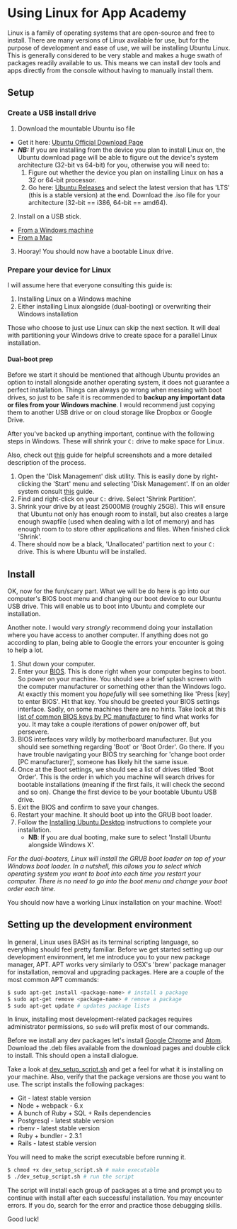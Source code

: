 # Using Linux for App Academy

Linux is a family of operating systems that are open-source and free to install. There are many versions of Linux available for use, but for the purpose of development and ease of use, we will be installing Ubuntu Linux. This is generally considered to be very stable and makes a huge swath of packages readily available to us. This means we can install dev tools and apps directly from the console without having to manually install them.

## Setup

### Create a USB install drive

1. Download the mountable Ubuntu iso file
  * Get it here: [Ubuntu Official Download Page](https://www.ubuntu.com/download/desktop)
  * ***NB:*** If you are installing from the device you plan to install Linux on, the Ubuntu download page will be able to figure out the device's system architecture (32-bit vs 64-bit) for you, otherwise you will need to:
    1. Figure out whether the device you plan on installing Linux on has a 32 or 64-bit processor.
    2. Go here: [Ubuntu Releases](releases.ubuntu.com) and select the latest version that has 'LTS' (this is a stable version) at the end. Download the .iso file for your architecture (32-bit == i386, 64-bit == amd64).
2. Install on a USB stick.
  * [From a Windows machine](https://www.ubuntu.com/download/desktop/create-a-usb-stick-on-windows)
  * [From a Mac](https://www.ubuntu.com/download/desktop/create-a-usb-stick-on-mac-osx)
3. Hooray! You should now have a bootable Linux drive.

### Prepare your device for Linux

I will assume here that everyone consulting this guide is:

1. Installing Linux on a Windows machine
2. Either installing Linux alongside (dual-booting) or overwriting their Windows installation

Those who choose to just use Linux can skip the next section. It will deal with partitioning your Windows drive to create space for a parallel Linux installation.

#### Dual-boot prep

Before we start it should be mentioned that although Ubuntu provides an option to install alongside another operating system, it does not guarantee a perfect installation. Things can always go wrong when messing with boot drives, so just to be safe it is recommended to **backup any important data or files from your Windows machine**. I would recommend just copying them to another USB drive or on cloud storage like Dropbox or Google Drive.

After you've backed up anything important, continue with the following steps in Windows. These will shrink your `C:` drive to make space for Linux.

Also, check out [this](http://www.tecmint.com/install-ubuntu-16-04-alongside-with-windows-10-or-8-in-dual-boot/) guide for helpful screenshots and a more detailed description of the process.

1. Open the 'Disk Management' disk utility. This is easily done by right-clicking the 'Start' menu and selecting 'Disk Management'. If on an older system consult [this](https://support.wdc.com/knowledgebase/answer.aspx?ID=1284#win) guide.
2. Find and right-click on your `C:` drive. Select 'Shrink Partition'.
3. Shrink your drive by at least 25000MB (roughly 25GB). This will ensure that Ubuntu not only has enough room to install, but also creates a large enough swapfile (used when dealing with a lot of memory) and has enough room to to store other applications and files. When finished click 'Shrink'.
4. There should now be a black, 'Unallocated' partition next to your `C:` drive. This is where Ubuntu will be installed.

## Install

OK, now for the fun/scary part. What we will be do here is go into our computer's BIOS boot menu and changing our boot device to our Ubuntu USB drive. This will enable us to boot into Ubuntu and complete our installation.

Another note. I would *very strongly* recommend doing your installation where you have access to another computer. If anything does not go according to plan, being able to Google the errors your encounter is going to help a lot.

1. Shut down your computer.
2. Enter your [BIOS](https://en.wikipedia.org/wiki/BIOS). This is done right when your computer begins to boot. So power on your machine. You should see a brief splash screen with the computer manufacturer or something other than the Windows logo. At exactly this moment you *hopefully* will see something like 'Press [key] to enter BIOS'. Hit that key. You should be greeted your BIOS settings interface. Sadly, on some machines there are no hints. Take look at this [list of common BIOS keys by PC manufacturer](http://www.makeuseof.com/tag/enter-bios-computer/) to find what works for you. It may take a couple iterations of power on/power off, but persevere.
3. BIOS interfaces vary wildly by motherboard manufacturer. But you should see something regarding 'Boot' or 'Boot Order'. Go there. If you have trouble navigating your BIOS try searching for 'change boot order [PC manufacturer]', someone has likely hit the same issue.
4. Once at the Boot settings, we should see a list of drives titled 'Boot Order'. This is the order in which you machine will search drives for bootable installations (meaning if the first fails, it will check the second and so on). Change the first device to be your bootable Ubuntu USB drive.
5. Exit the BIOS and confirm to save your changes.
6. Restart your machine. It should boot up into the GRUB boot loader.
7. Follow the [Installing Ubuntu Desktop](https://www.ubuntu.com/download/desktop/install-ubuntu-desktop) instructions to complete your installation.
    * **NB**: If you are dual booting, make sure to select 'Install Ubuntu alongside Windows X'.

*For the dual-booters, Linux will install the GRUB boot loader on top of your Windows boot loader. In a nutshell, this allows you to select which operating system you want to boot into each time you restart your computer. There is no need to go into the boot menu and change your boot order each time.*

You should now have a working Linux installation on your machine. Woot!

## Setting up the development environment

In general, Linux uses BASH as its terminal scripting language, so everything should feel pretty familiar. Before we get started setting up our development environment, let me introduce you to your new package manager, APT. APT works very similarly to OSX's 'brew' package manager for installation, removal and upgrading packages. Here are a couple of the most common APT commands:

```bash
$ sudo apt-get install <package-name> # install a package
$ sudo apt-get remove <package-name> # remove a package
$ sudo apt-get update # updates package lists
```

In linux, installing most development-related packages requires administrator permissions, so `sudo` will prefix most of our commands.

Before we install any dev packages let's install [Google Chrome](google.com/chrome) and [Atom](atom.io). Download the .deb files available from the download pages and double click to install. This should open a install dialogue.

Take a look at [dev_setup_script.sh](/dev_setup_script.sh) and get a feel for what it is installing on your machine. Also, verify that the package versions are those you want to use. The script installs the following packages:
* Git - latest stable version
* Node + webpack - 6.x
* A bunch of Ruby + SQL + Rails dependencies
* Postgresql - latest stable version
* rbenv - latest stable version
* Ruby + bundler - 2.3.1
* Rails - latest stable version

You will need to make the script executable before running it.

```bash
$ chmod +x dev_setup_script.sh # make executable
$ ./dev_setup_script.sh # run the script
```

The script will install each group of packages at a time and prompt you to continue with install after each successful installation. You may encounter errors. If you do, search for the error and practice those debugging skills.

Good luck!
